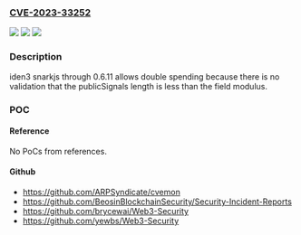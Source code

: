 ### [CVE-2023-33252](https://cve.mitre.org/cgi-bin/cvename.cgi?name=CVE-2023-33252)
![](https://img.shields.io/static/v1?label=Product&message=n%2Fa&color=blue)
![](https://img.shields.io/static/v1?label=Version&message=n%2Fa&color=blue)
![](https://img.shields.io/static/v1?label=Vulnerability&message=n%2Fa&color=brighgreen)

### Description

iden3 snarkjs through 0.6.11 allows double spending because there is no validation that the publicSignals length is less than the field modulus.

### POC

#### Reference
No PoCs from references.

#### Github
- https://github.com/ARPSyndicate/cvemon
- https://github.com/BeosinBlockchainSecurity/Security-Incident-Reports
- https://github.com/brycewai/Web3-Security
- https://github.com/yewbs/Web3-Security

